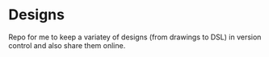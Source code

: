 # Designs
Repo for me to keep a variatey of designs (from drawings to DSL) in version control and also share them online.
